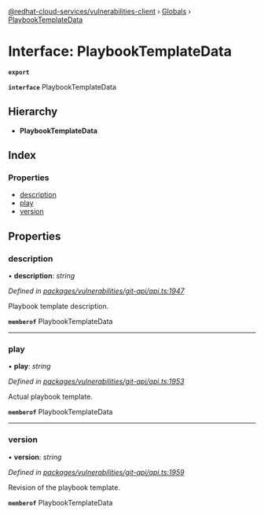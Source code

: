 [@redhat-cloud-services/vulnerabilities-client](../README.md) › [Globals](../globals.md) › [PlaybookTemplateData](playbooktemplatedata.md)

# Interface: PlaybookTemplateData

**`export`** 

**`interface`** PlaybookTemplateData

## Hierarchy

* **PlaybookTemplateData**

## Index

### Properties

* [description](playbooktemplatedata.md#description)
* [play](playbooktemplatedata.md#play)
* [version](playbooktemplatedata.md#version)

## Properties

###  description

• **description**: *string*

*Defined in [packages/vulnerabilities/git-api/api.ts:1947](https://github.com/fhlavac/javascript-clients/blob/master/packages/vulnerabilities/git-api/api.ts#L1947)*

Playbook template description.

**`memberof`** PlaybookTemplateData

___

###  play

• **play**: *string*

*Defined in [packages/vulnerabilities/git-api/api.ts:1953](https://github.com/fhlavac/javascript-clients/blob/master/packages/vulnerabilities/git-api/api.ts#L1953)*

Actual playbook template.

**`memberof`** PlaybookTemplateData

___

###  version

• **version**: *string*

*Defined in [packages/vulnerabilities/git-api/api.ts:1959](https://github.com/fhlavac/javascript-clients/blob/master/packages/vulnerabilities/git-api/api.ts#L1959)*

Revision of the playbook template.

**`memberof`** PlaybookTemplateData

